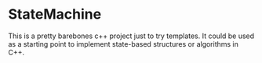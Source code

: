 # StateMachine
This is a pretty barebones c++ project just to try templates.
It could be used as a starting point to implement state-based structures or algorithms in C++.
